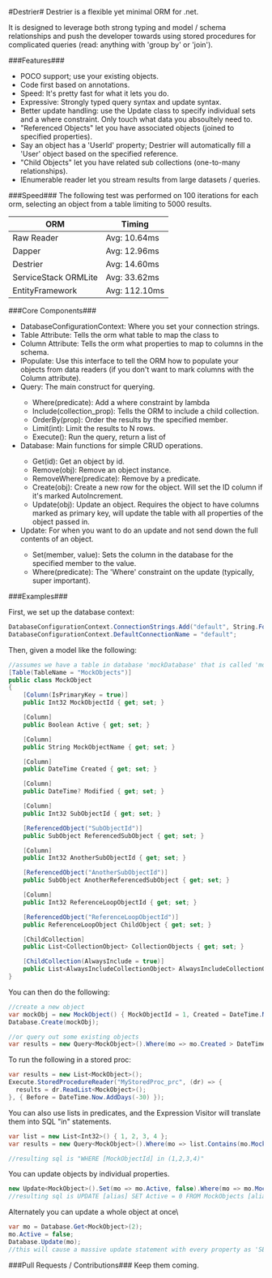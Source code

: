 #Destrier#
Destrier is a flexible yet minimal ORM for .net.

It is designed to leverage both strong typing and model / schema relationships and push the developer towards
using stored procedures for complicated queries (read: anything with 'group by' or 'join').

###Features###
* POCO support; use your existing objects.
* Code first based on annotations.
* Speed: It's pretty fast for what it lets you do.
* Expressive: Strongly typed query syntax and update syntax.
* Better update handling: use the Update class to specify individual sets and a where constraint. Only touch what data you absoultely need to.
* "Referenced Objects" let you have associated objects (joined to specified properties).
 * Say an object has a 'UserId' property; Destrier will automatically fill a 'User' object based on the specified reference.
* "Child Objects" let you have related sub collections (one-to-many relationships).
* IEnumerable reader let you stream results from large datasets / queries.

###Speed###
The following test was performed on 100 iterations for each orm, selecting an object from a table limiting to 5000 results.

| ORM                  | Timing         |
|----------------------|----------------|
|Raw Reader            | Avg:	10.64ms | 
|Dapper                | Avg:	12.96ms | 
|Destrier              | Avg:   14.60ms |
|ServiceStack ORMLite  | Avg:   33.62ms |
|EntityFramework       | Avg:  112.10ms |

###Core Components###
* DatabaseConfigurationContext: Where you set your connection strings.
* Table Attribute: Tells the orm what table to map the class to
* Column Attribute: Tells the orm what properties to map to columns in the schema.
* IPopulate: Use this interface to tell the ORM how to populate your objects from data readers (if you don't want to mark columns with the Column attribute).
* Query<T>: The main construct for querying.
  * Where(predicate): Add a where constraint by lambda
  * Include(collection_prop): Tells the ORM to include a child collection.
  * OrderBy(prop): Order the results by the specified member.
  * Limit(int): Limit the results to N rows.
  * Execute(): Run the query, return a list of <T>
* Database<T>: Main functions for simple CRUD operations.
  * Get(id): Get an object by id.
  * Remove(obj): Remove an object instance.
  * RemoveWhere(predicate): Remove by a predicate.
  * Create(obj): Create a new row for the object. Will set the ID column if it's marked AutoIncrement.
  * Update(obj): Update an object. Requires the object to have columns marked as primary key, will update the table with all properties of the object passed in.
* Update<T>: For when you want to do an update and not send down the full contents of an object.
  * Set(member, value): Sets the column in the database for the specified member to the value.
  * Where(predicate): The 'Where' constraint on the update (typically, super important).

###Examples###

First, we set up the database context:
```C#
DatabaseConfigurationContext.ConnectionStrings.Add("default", String.Format("Server={0};Database={1};Trusted_Connection=true", "localhost", "mockDatabase"));
DatabaseConfigurationContext.DefaultConnectionName = "default";
```
Then, given a model like the following:
```C#
//assumes we have a table in database 'mockDatabase' that is called 'mockobjects'
[Table(TableName = "MockObjects")]
public class MockObject
{
    [Column(IsPrimaryKey = true)]
    public Int32 MockObjectId { get; set; }

    [Column]
    public Boolean Active { get; set; }

    [Column]
    public String MockObjectName { get; set; }

    [Column]
    public DateTime Created { get; set; }

    [Column]
    public DateTime? Modified { get; set; }

    [Column]
    public Int32 SubObjectId { get; set; }

    [ReferencedObject("SubObjectId")]
    public SubObject ReferencedSubObject { get; set; }

    [Column]
    public Int32 AnotherSubObjectId { get; set; }

    [ReferencedObject("AnotherSubObjectId")]
    public SubObject AnotherReferencedSubObject { get; set; }

    [Column]
    public Int32 ReferenceLoopObjectId { get; set; }

    [ReferencedObject("ReferenceLoopObjectId")]
    public ReferenceLoopObject ChildObject { get; set; }

    [ChildCollection]
    public List<CollectionObject> CollectionObjects { get; set; }

    [ChildCollection(AlwaysInclude = true)]
    public List<AlwaysIncludeCollectionObject> AlwaysIncludeCollectionObjects { get; set; }
}
```
You can then do the following:
```C#
//create a new object
var mockObj = new MockObject() { MockObjectId = 1, Created = DateTime.Now };
Database.Create(mockObj);

//or query out some existing objects
var results = new Query<MockObject>().Where(mo => mo.Created > DateTime.Now.AddDays(-30)).OrderBy(mo => mo.Created).Limit(5).Execute();
```
To run the following in a stored proc:
```C#
var results = new List<MockObject>();
Execute.StoredProcedureReader("MyStoredProc_prc", (dr) => {
  results = dr.ReadList<MockObject>();
}, { Before = DateTime.Now.AddDays(-30) });
```
You can also use lists in predicates, and the Expression Visitor will translate them into SQL "in" statements.
```C#
var list = new List<Int32>() { 1, 2, 3, 4 };
var results = new Query<MockObject>().Where(mo => list.Contains(mo.MockObjectId)).Execute();

//resulting sql is "WHERE [MockObjectId] in (1,2,3,4)"
```
You can update objects by individual properties.
```C#
new Update<MockObject>().Set(mo => mo.Active, false).Where(mo => mo.MockObjectId == 2).Exeute();
//resulting sql is UPDATE [alias] SET Active = 0 FROM MockObjects [alias] where MockObjectId = 2
```

Alternately you can update a whole object at once\
```C#
var mo = Database.Get<MockObject>(2);
mo.Active = false;
Database.Update(mo);
//this will cause a massive update statement with every property as 'SET's
```

###Pull Requests / Contributions###
Keep them coming.

